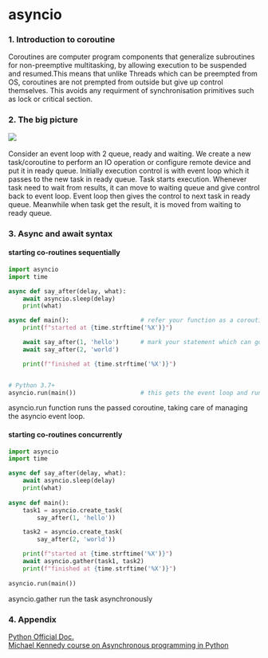 # asyncio

### 1. Introduction to coroutine

Coroutines are computer program components that generalize subroutines for non-preemptive multitasking, 
by allowing execution to be suspended and resumed.This means that unlike Threads which can be preempted 
from OS, coroutines are not prempted from outside but give up control themselves. This avoids any requirment 
of synchronisation primitives such as lock or critical section.

### 2. The big picture

<div><img src="../../../../../images/diagram.png"></div><br>
Consider an event loop with 2 queue, ready and waiting. We create a new task/coroutine to perform an IO 
operation or configure remote device and put it in ready queue. Initially execution control is with event
loop which it passes to the new task in ready queue. Task starts execution. Whenever task need to wait 
from results, it can move to waiting queue and give control back to event loop. Event loop then gives the
control to next task in ready queue. Meanwhile when task get the result, it is moved from waiting to ready
queue. 

### 3. Async and await syntax

#### starting co-routines sequentially

```python
import asyncio
import time

async def say_after(delay, what):
    await asyncio.sleep(delay)
    print(what)

async def main():                    # refer your function as a coroutine
    print(f"started at {time.strftime('%X')}")

    await say_after(1, 'hello')      # mark your statement which can go for IO bound work
    await say_after(2, 'world')

    print(f"finished at {time.strftime('%X')}")


# Python 3.7+
asyncio.run(main())                  # this gets the event loop and runs the coroutine
```
asyncio.run function runs the passed coroutine, taking care of managing the asyncio event loop.

#### starting co-routines concurrently 

```python
import asyncio
import time

async def say_after(delay, what):
    await asyncio.sleep(delay)
    print(what)
    
async def main():
    task1 = asyncio.create_task(
        say_after(1, 'hello'))

    task2 = asyncio.create_task(
        say_after(2, 'world'))

    print(f"started at {time.strftime('%X')}")
    await asyncio.gather(task1, task2)   
    print(f"finished at {time.strftime('%X')}")
    
asyncio.run(main())
```
asyncio.gather run the task asynchronously
### 4. Appendix
   [Python Official Doc.](https://docs.python.org/3.7/library/asyncio.html)<br>
   [Michael Kennedy course on Asynchronous programming in Python](https://training.talkpython.fm/courses/explore_async_python/async-in-python-with-threading-and-multiprocessing)
